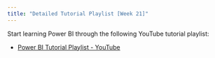 ```yaml
---
title: "Detailed Tutorial Playlist [Week 21]"
---
```

Start learning Power BI through the following YouTube tutorial playlist:

- [Power BI Tutorial Playlist - YouTube](https://youtube.com/playlist?list=PLmejDGrsgFyDMME3o2CamamZ8w9NxSWWo&si=w5hJyBq35bXOMt-v)
